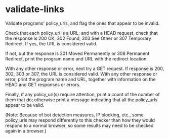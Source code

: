 # validate-links
Validate programs' policy_urls, and flag the ones that appear to be invalid.

Check that each policy_url is a URL; and with a HEAD request, check that the response is 200 OK, 302 Found, 303 See Other or 307 Temporary Redirect. If yes, the URL is considered valid.

If not, but the response is 301 Moved Permanently or 308 Permanent Redirect, print the program name and URL with the redirect location.

With any other response or error, next try a GET request. If response is 200, 302, 303 or 307, the URL is considered valid. With any other response or error, print the program name and URL, together with information on the HEAD and GET responses or errors.

Finally, if any policy_url(s) require attention, print a count of the number of them that do; otherwise print a message indicating that all the policy_urls appear to be valid.

(Note: Because of bot detection measures, IP blocking, etc., some policy_urls may respond differently to this checker than how they would respond to a normal browser, so some results may need to be checked again in a browser.)
